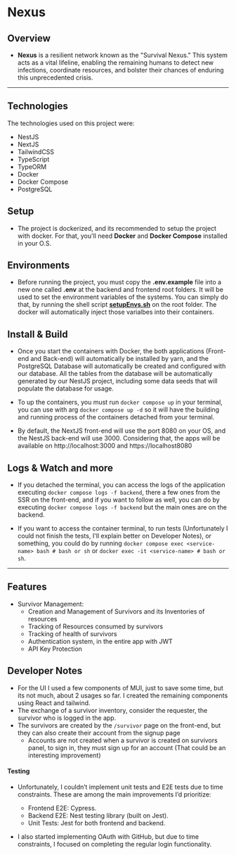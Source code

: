 # Nexus

## Overview

- **Nexus** is a resilient network known as the "Survival Nexus." This system acts as a vital lifeline, enabling the remaining humans to detect new infections, coordinate resources, and bolster their chances of enduring this unprecedented crisis.

---
## Technologies

The technologies used on this project were:

- NestJS
- NextJS
- TailwindCSS
- TypeScript
- TypeORM
- Docker
- Docker Compose
- PostgreSQL

## Setup
- The project is dockerized, and its recommended to setup the project with docker. For that, you'll need **Docker** and **Docker Compose** installed in your O.S.

## Environments
- Before running the project, you must copy the **.env.example** file into a new one called **.env** at the backend and frontend root folders. It will be used to set the environment variables of the systems. You can simply do that, by running the shell script [**setupEnvs.sh**](./setupEnvs.sh) on the root folder. The docker will automatically inject those varialbes into their containers.

## Install & Build
- Once you start the containers with Docker, the both applications (Front-end and Back-end) will automatically be installed by yarn, and the PostgreSQL Database will automatically be created and configured with our database. All the tables from the database will be automatically generated by our NestJS project, including some data seeds that will populate the database for usage.

- To up the containers, you must run `docker compose up` in your terminal, you can use with arg `docker compose up -d` so it will have the building and running process of the containers detached from your terminal.

- By default, the NextJS front-end will use the port 8080 on your OS, and the NestJS back-end will use 3000. Considering that, the apps will be available on http://localhost:3000 and https://localhost8080

## Logs & Watch and more
- If you detached the terminal, you can access the logs of the application executing `docker compose logs -f backend`, there a few ones from the SSR on the front-end, and if you want to follow as well, you can do by executing `docker compose logs -f backend` but the main ones are on the backend.

- If you want to access the container terminal, to run tests (Unfortunately I could not finish the tests, I'll explain better on Developer Notes), or something, you could do by running `docker compose exec <service-name> bash # bash or sh` or `docker exec -it <service-name> # bash or sh`.

---

## Features

- Survivor Management:
  - Creation and Management of Survivors and its Inventories of resources
  - Tracking of Resources consumed by survivors
  - Tracking of health of survivors
  - Authentication system, in the entire app with JWT
  - API Key Protection

## Developer Notes

- For the UI I used a few components of MUI, just to save some time, but its not much, about 2 usages so far. I created the remaining components using React and tailwind.
- The exchange of a survivor inventory, consider the requester, the survivor who is logged in the app.
- The survivors are created by the `/survivor` page on the front-end, but they can also create their account from the signup page
  - Accounts are not created when a survivor is created on survivors panel, to sign in, they must sign up for an account (That could be an interesting improvement)

#### Testing
- Unfortunately, I couldn’t implement unit tests and E2E tests due to time constraints. These are among the main improvements I’d prioritize:
    - Frontend E2E: Cypress.
    - Backend E2E: Nest testing library (built on Jest).
    - Unit Tests: Jest for both frontend and backend.

- I also started implementing OAuth with GitHub, but due to time constraints, I focused on completing the regular login functionality.